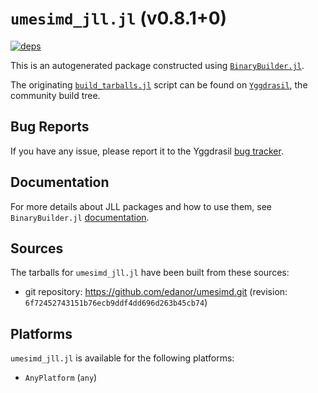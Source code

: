 # `umesimd_jll.jl` (v0.8.1+0)

[![deps](https://juliahub.com/docs/umesimd_jll/deps.svg)](https://juliahub.com/ui/Packages/umesimd_jll/ykl5e?page=2)

This is an autogenerated package constructed using [`BinaryBuilder.jl`](https://github.com/JuliaPackaging/BinaryBuilder.jl).

The originating [`build_tarballs.jl`](https://github.com/JuliaPackaging/Yggdrasil/blob/1513b94aa31dcbb978c2d61bcb515a5cc8f993eb/U/umesimd/build_tarballs.jl) script can be found on [`Yggdrasil`](https://github.com/JuliaPackaging/Yggdrasil/), the community build tree.

## Bug Reports

If you have any issue, please report it to the Yggdrasil [bug tracker](https://github.com/JuliaPackaging/Yggdrasil/issues).

## Documentation

For more details about JLL packages and how to use them, see `BinaryBuilder.jl` [documentation](https://docs.binarybuilder.org/stable/jll/).

## Sources

The tarballs for `umesimd_jll.jl` have been built from these sources:

* git repository: https://github.com/edanor/umesimd.git (revision: `6f72452743151b76ecb9ddf4dd696d263b45cb74`)

## Platforms

`umesimd_jll.jl` is available for the following platforms:

* `AnyPlatform` (`any`)
